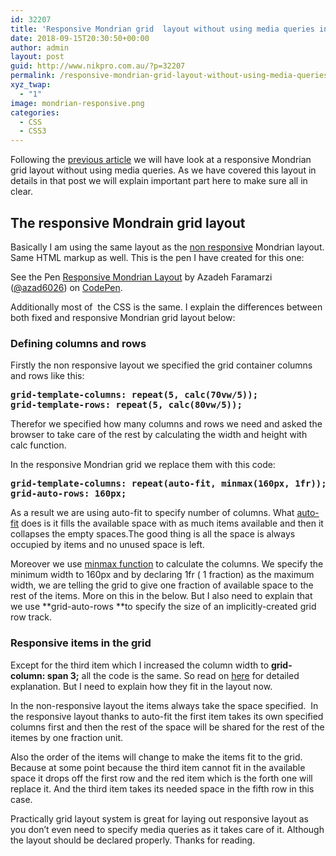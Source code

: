 ```yaml
---
id: 32207
title: 'Responsive Mondrian grid  layout without using media queries in CSS'
date: 2018-09-15T20:30:50+00:00
author: admin
layout: post
guid: http://www.nikpro.com.au/?p=32207
permalink: /responsive-mondrian-grid-layout-without-using-media-queries-in-css/
xyz_twap:
  - "1"
image: mondrian-responsive.png
categories:
  - CSS
  - CSS3
---
```

Following the [previous article](http://www.nikpro.com.au/exciting-mondrian-grid-layout-explained-with-an-example-part-1/) we will have look at a responsive Mondrian grid layout without using media queries. As we have covered this layout in details in that post we will explain important part here to make sure all in clear.

## The responsive Mondrain grid layout

Basically I am using the same layout as the [non responsive](http://www.nikpro.com.au/exciting-mondrian-grid-layout-explained-with-an-example-part-1/) Mondrian layout. Same HTML markup as well. This is the pen I have created for this one:

<p data-height="400" data-theme-id="0" data-slug-hash="KxBEOQ" data-default-tab="css,result" data-user="azad6026" data-pen-title="Responsive Mondrian Layout" class="codepen">
  See the Pen <a href="https://codepen.io/azad6026/pen/KxBEOQ/">Responsive Mondrian Layout</a> by Azadeh Faramarzi (<a href="https://codepen.io/azad6026">@azad6026</a>) on <a href="https://codepen.io">CodePen</a>.
</p>

Additionally most of  the CSS is the same. I explain the differences between both fixed and responsive Mondrian grid layout below:

### Defining columns and rows

Firstly the non responsive layout we specified the grid container columns and rows like this:

<pre class="wp-block-preformatted"><strong>grid-template-columns: repeat(5, calc(70vw/5));</strong><strong>
grid-template-rows: repeat(5, calc(80vw/5));</strong></pre>

Therefor we specified how many columns and rows we need and asked the browser to take care of the rest by calculating the width and height with calc function. 

In the responsive Mondrian grid we replace them with this code:

<pre class="wp-block-preformatted"><strong>grid-template-columns: repeat(auto-fit, minmax(160px, 1fr));</strong><strong>
grid-auto-rows: 160px;</strong></pre>

As a result we are using auto-fit to specify number of columns. What <a href="https://developer.mozilla.org/en-US/docs/Web/CSS/repeat" target="_blank" rel="noopener noreferrer">auto-fit</a> does is it fills the available space with as much items available and then it collapses the empty spaces.The good thing is all the space is always occupied by items and no unused space is left. 

Moreover we use [minmax function](http://www.nikpro.com.au/build-responsive-css-grid-layouts-using-minmax-with-auto-fill-and-auto-fit/) to calculate the columns. We specify the minimum width to 160px and by declaring 1fr ( 1 fraction) as the maximum width, we are telling the grid to give one fraction of available space to the rest of the items. More on this in the below. But I also need to explain that we use **grid-auto-rows **to specify the size of an implicitly-created grid row track.

### Responsive items in the grid

Except for the third item which I increased the column width to **grid-column: span 3;** all the code is the same. So read on [here](http://www.nikpro.com.au/exciting-mondrian-grid-layout-explained-with-an-example-part-1/) for detailed explanation. But I need to explain how they fit in the layout now.

In the non-responsive layout the items always take the space specified.  In the responsive layout thanks to auto-fit the first item takes its own specified columns first and then the rest of the space will be shared for the rest of the itemes by one fraction unit.

Also the order of the items will change to make the items fit to the grid. Because at some point because the third item cannot fit in the available space it drops off the first row and the red item which is the forth one will replace it. And the third item takes its needed space in the fifth row in this case.

Practically grid layout system is great for laying out responsive layout as you don&#8217;t even need to specify media queries as it takes care of it. Although the layout should be declared properly. Thanks for reading.